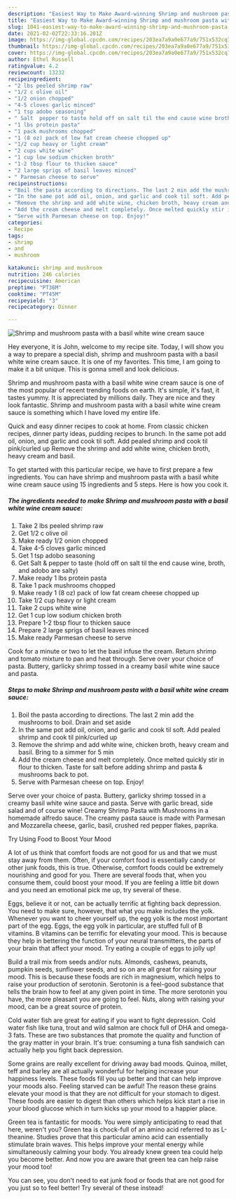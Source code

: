 ```yaml
---
description: "Easiest Way to Make Award-winning Shrimp and mushroom pasta with a basil white wine cream sauce"
title: "Easiest Way to Make Award-winning Shrimp and mushroom pasta with a basil white wine cream sauce"
slug: 1041-easiest-way-to-make-award-winning-shrimp-and-mushroom-pasta-with-a-basil-white-wine-cream-sauce
date: 2021-02-02T22:33:16.201Z
image: https://img-global.cpcdn.com/recipes/203ea7a9a0e677a9/751x532cq70/shrimp-and-mushroom-pasta-with-a-basil-white-wine-cream-sauce-recipe-main-photo.jpg
thumbnail: https://img-global.cpcdn.com/recipes/203ea7a9a0e677a9/751x532cq70/shrimp-and-mushroom-pasta-with-a-basil-white-wine-cream-sauce-recipe-main-photo.jpg
cover: https://img-global.cpcdn.com/recipes/203ea7a9a0e677a9/751x532cq70/shrimp-and-mushroom-pasta-with-a-basil-white-wine-cream-sauce-recipe-main-photo.jpg
author: Ethel Russell
ratingvalue: 4.2
reviewcount: 13232
recipeingredient:
- "2 lbs peeled shrimp raw"
- "1/2 c olive oil"
- "1/2 onion chopped"
- "4-5 cloves garlic minced"
- "1 tsp adobo seasoning"
- " Salt  pepper to taste hold off on salt til the end cause wine broth and adobo are salty"
- "1 lbs protein pasta"
- "1 pack mushrooms chopped"
- "1 (8 oz) pack of low fat cream cheese chopped up"
- "1/2 cup heavy or light cream"
- "2 cups white wine"
- "1 cup low sodium chicken broth"
- "1-2 tbsp flour to thicken sauce"
- "2 large sprigs of basil leaves minced"
- " Parmesan cheese to serve"
recipeinstructions:
- "Boil the pasta according to directions. The last 2 min add the mushrooms to boil. Drain and set aside"
- "In the same pot add oil, onion, and garlic and cook til soft. Add pealed shrimp and cook til pink/curled up"
- "Remove the shrimp and add white wine, chicken broth, heavy cream and basil. Bring to a simmer for 5 min"
- "Add the cream cheese and melt completely. Once melted quickly stir in flour to thicken. Taste for salt before adding shrimp and pasta &amp; mushrooms back to pot."
- "Serve with Parmesan cheese on top. Enjoy!"
categories:
- Recipe
tags:
- shrimp
- and
- mushroom

katakunci: shrimp and mushroom 
nutrition: 246 calories
recipecuisine: American
preptime: "PT36M"
cooktime: "PT45M"
recipeyield: "3"
recipecategory: Dinner

---
```



![Shrimp and mushroom pasta with a basil white wine cream sauce](https://img-global.cpcdn.com/recipes/203ea7a9a0e677a9/751x532cq70/shrimp-and-mushroom-pasta-with-a-basil-white-wine-cream-sauce-recipe-main-photo.jpg)

Hey everyone, it is John, welcome to my recipe site. Today, I will show you a way to prepare a special dish, shrimp and mushroom pasta with a basil white wine cream sauce. It is one of my favorites. This time, I am going to make it a bit unique. This is gonna smell and look delicious.

Shrimp and mushroom pasta with a basil white wine cream sauce is one of the most popular of recent trending foods on earth. It's simple, it's fast, it tastes yummy. It is appreciated by millions daily. They are nice and they look fantastic. Shrimp and mushroom pasta with a basil white wine cream sauce is something which I have loved my entire life.

Quick and easy dinner recipes to cook at home. From classic chicken recipes, dinner party ideas, pudding recipes to brunch. In the same pot add oil, onion, and garlic and cook til soft. Add pealed shrimp and cook til pink/curled up Remove the shrimp and add white wine, chicken broth, heavy cream and basil.


To get started with this particular recipe, we have to first prepare a few ingredients. You can have shrimp and mushroom pasta with a basil white wine cream sauce using 15 ingredients and 5 steps. Here is how you cook it.

<!--inarticleads1-->

##### The ingredients needed to make Shrimp and mushroom pasta with a basil white wine cream sauce:

1. Take 2 lbs peeled shrimp raw
1. Get 1/2 c olive oil
1. Make ready 1/2 onion chopped
1. Take 4-5 cloves garlic minced
1. Get 1 tsp adobo seasoning
1. Get  Salt &amp; pepper to taste (hold off on salt til the end cause wine, broth, and adobo are salty)
1. Make ready 1 lbs protein pasta
1. Take 1 pack mushrooms chopped
1. Make ready 1 (8 oz) pack of low fat cream cheese chopped up
1. Take 1/2 cup heavy or light cream
1. Take 2 cups white wine
1. Get 1 cup low sodium chicken broth
1. Prepare 1-2 tbsp flour to thicken sauce
1. Prepare 2 large sprigs of basil leaves minced
1. Make ready  Parmesan cheese to serve


Cook for a minute or two to let the basil infuse the cream. Return shrimp and tomato mixture to pan and heat through. Serve over your choice of pasta. Buttery, garlicky shrimp tossed in a creamy basil white wine sauce and pasta. 

<!--inarticleads2-->

##### Steps to make Shrimp and mushroom pasta with a basil white wine cream sauce:

1. Boil the pasta according to directions. The last 2 min add the mushrooms to boil. Drain and set aside
1. In the same pot add oil, onion, and garlic and cook til soft. Add pealed shrimp and cook til pink/curled up
1. Remove the shrimp and add white wine, chicken broth, heavy cream and basil. Bring to a simmer for 5 min
1. Add the cream cheese and melt completely. Once melted quickly stir in flour to thicken. Taste for salt before adding shrimp and pasta &amp; mushrooms back to pot.
1. Serve with Parmesan cheese on top. Enjoy!


Serve over your choice of pasta. Buttery, garlicky shrimp tossed in a creamy basil white wine sauce and pasta. Serve with garlic bread, side salad and of course wine! Creamy Shrimp Pasta with Mushrooms in a homemade alfredo sauce. The creamy pasta sauce is made with Parmesan and Mozzarella cheese, garlic, basil, crushed red pepper flakes, paprika. 

Try Using Food to Boost Your Mood


A lot of us think that comfort foods are not good for us and that we must stay away from them. Often, if your comfort food is essentially candy or other junk foods, this is true. Otherwise, comfort foods could be extremely nourishing and good for you. There are several foods that, when you consume them, could boost your mood. If you are feeling a little bit down and you need an emotional pick me up, try several of these.

Eggs, believe it or not, can be actually terrific at fighting back depression. You need to make sure, however, that what you make includes the yolk. Whenever you want to cheer yourself up, the egg yolk is the most important part of the egg. Eggs, the egg yolk in particular, are stuffed full of B vitamins. B vitamins can be terrific for elevating your mood. This is because they help in bettering the function of your neural transmitters, the parts of your brain that affect your mood. Try eating a couple of eggs to jolly up!

Build a trail mix from seeds and/or nuts. Almonds, cashews, peanuts, pumpkin seeds, sunflower seeds, and so on are all great for raising your mood. This is because these foods are rich in magnesium, which helps to raise your production of serotonin. Serotonin is a feel-good substance that tells the brain how to feel at any given point in time. The more serotonin you have, the more pleasant you are going to feel. Nuts, along with raising your mood, can be a great source of protein.

Cold water fish are great for eating if you want to fight depression. Cold water fish like tuna, trout and wild salmon are chock full of DHA and omega-3 fats. These are two substances that promote the quality and function of the gray matter in your brain. It's true: consuming a tuna fish sandwich can actually help you fight back depression. 

Some grains are really excellent for driving away bad moods. Quinoa, millet, teff and barley are all actually wonderful for helping increase your happiness levels. These foods fill you up better and that can help improve your moods also. Feeling starved can be awful! The reason these grains elevate your mood is that they are not difficult for your stomach to digest. These foods are easier to digest than others which helps kick start a rise in your blood glucose which in turn kicks up your mood to a happier place.

Green tea is fantastic for moods. You were simply anticipating to read that here, weren't you? Green tea is chock-full of an amino acid referred to as L-theanine. Studies prove that this particular amino acid can essentially stimulate brain waves. This helps improve your mental energy while simultaneously calming your body. You already knew green tea could help you become better. And now you are aware that green tea can help raise your mood too!

You can see, you don't need to eat junk food or foods that are not good for you just so to feel better! Try several of these instead!

